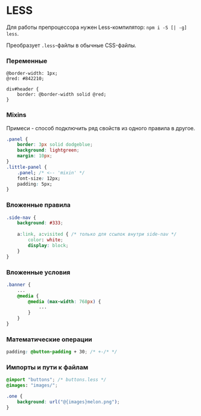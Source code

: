 ﻿# LESS

Для работы препроцессора нужен Less-компилятор: `npm i -S [| -g] less`.

Преобразует `.less`-файлы в обычные CSS-файлы.

### Переменные 

```
@border-width: 1px;
@red: #842210;

div#header {
    border: @border-width solid @red;
}
```

### Mixins

Примеси - способ подключить ряд свойств из одного правила в другое.

```css
.panel {
    border: 3px solid dodgeblue;
	background: lightgreen;
	margin: 10px;
}
.little-panel {
    .panel; /* <-- 'mixin' */
	font-size: 12px;
	padding: 5px;
}
```

### Вложенные правила

```css
.side-nav {
    background: #333;
	
	a:link, a:visited { /* только для ссылок внутри side-nav */
	    color: white;
		display: block;
	}
}
```

### Вложенные условия 

```css
.banner {
    ...
	@media {
	    @media (max-width: 768px) {
		    ...
		}
	}
}
```

### Математические операции

```css
padding: @button-padding + 30; /* +-/* */
```

### Импорты и пути к файлам

```css
@import "buttons"; /* buttons.less */
@images: "images/";

.one {
    background: url("@{images}melon.png");
}
```